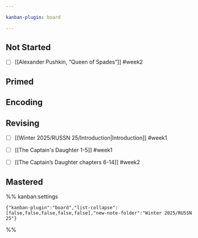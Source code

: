 ```yaml
---

kanban-plugin: board

---
```


## Not Started

- [ ] [[Alexander Pushkin, “Queen of Spades”]] #week2


## Primed



## Encoding



## Revising

- [ ] [[Winter 2025/RUSSN 25/Introduction|Introduction]] #week1
- [ ] [[The Captain's Daughter 1-5]] #week1
- [ ] [[The Captain’s Daughter chapters 6-14]] #week2


## Mastered





%% kanban:settings
```
{"kanban-plugin":"board","list-collapse":[false,false,false,false,false],"new-note-folder":"Winter 2025/RUSSN 25"}
```
%%